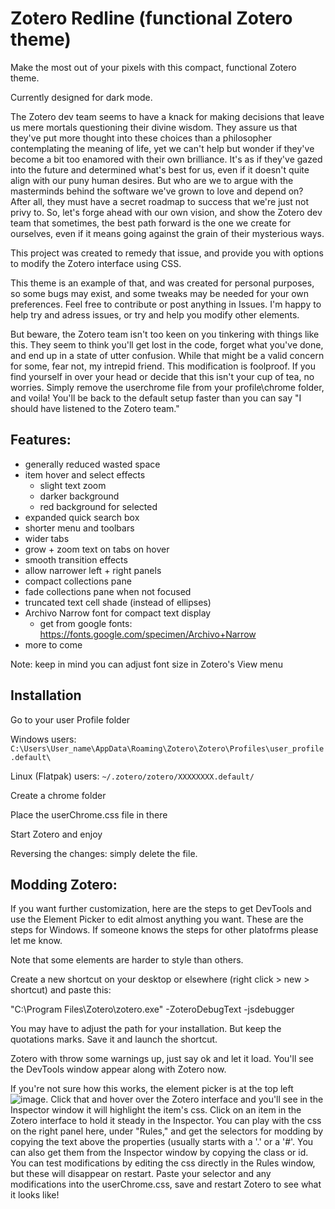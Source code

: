 # Zotero Redline (functional Zotero theme)
Make the most out of your pixels with this compact, functional Zotero theme.

Currently designed for dark mode.

The Zotero dev team seems to have a knack for making decisions that leave us mere mortals questioning their divine wisdom. They assure us that they've put more thought into these choices than a philosopher contemplating the meaning of life, yet we can't help but wonder if they've become a bit too enamored with their own brilliance. It's as if they've gazed into the future and determined what's best for us, even if it doesn't quite align with our puny human desires. But who are we to argue with the masterminds behind the software we've grown to love and depend on? After all, they must have a secret roadmap to success that we're just not privy to. So, let's forge ahead with our own vision, and show the Zotero dev team that sometimes, the best path forward is the one we create for ourselves, even if it means going against the grain of their mysterious ways.

This project was created to remedy that issue, and provide you with options to modify the Zotero interface using CSS. 

This theme is an example of that, and was created for personal purposes, so some bugs may exist, and some tweaks may be needed for your own preferences. Feel free to contribute or post anything in Issues. I'm happy to help try and adress issues, or try and help you modify other elements.

But beware, the Zotero team isn't too keen on you tinkering with things like this. They seem to think you'll get lost in the code, forget what you've done, and end up in a state of utter confusion. While that might be a valid concern for some, fear not, my intrepid friend. This modification is foolproof. If you find yourself in over your head or decide that this isn't your cup of tea, no worries. Simply remove the userchrome file from your profile\chrome folder, and voila! You'll be back to the default setup faster than you can say "I should have listened to the Zotero team."

## Features:
- generally reduced wasted space
- item hover and select effects
  - slight text zoom
  - darker background
  - red background for selected
- expanded quick search box
- shorter menu and toolbars
- wider tabs
- grow + zoom text on tabs on hover
- smooth transition effects
- allow narrower left + right panels
- compact collections pane
- fade collections pane when not focused
- truncated text cell shade (instead of ellipses)
- Archivo Narrow font for compact text display
  - get from google fonts: https://fonts.google.com/specimen/Archivo+Narrow
- more to come

Note: keep in mind you can adjust font size in Zotero's View menu

## Installation

Go to your user Profile folder

Windows users: `C:\Users\User_name\AppData\Roaming\Zotero\Zotero\Profiles\user_profile.default\`

Linux (Flatpak) users: `~/.zotero/zotero/XXXXXXXX.default/`

Create a chrome folder

Place the userChrome.css file in there

Start Zotero and enjoy

Reversing the changes: simply delete the file.

## Modding Zotero:
If you want further customization, here are the steps to get DevTools and use the Element Picker to edit almost anything you want. These are the steps for Windows. If someone knows the steps for other platofrms please let me know.

Note that some elements are harder to style than others.

Create a new shortcut on your desktop or elsewhere (right click > new > shortcut) and paste this: 

"C:\Program Files\Zotero\zotero.exe" -ZoteroDebugText -jsdebugger

You may have to adjust the path for your installation. But keep the quotations marks. Save it and launch the shortcut.

Zotero with throw some warnings up, just say ok and let it load. You'll see the DevTools window appear along with Zotero now.

If you're not sure how this works, the element picker is at the top left ![image](https://github.com/user-attachments/assets/cb0b1f74-2ce2-4088-aee7-a6d62189973d). Click that and hover over the Zotero interface and you'll see in the Inspector window it will highlight the item's css. Click on an item in the Zotero interface to hold it steady in the Inspector. You can play with the css on the right panel here, under "Rules," and get the selectors for modding by copying the text above the properties (usually starts with a '.' or a '#'. You can also get them from the Inspector window by copying the class or id. You can test modifications by editing the css directly in the Rules window, but these will disappear on restart. Paste your selector and any modifications into the userChrome.css, save and restart Zotero to see what it looks like!
